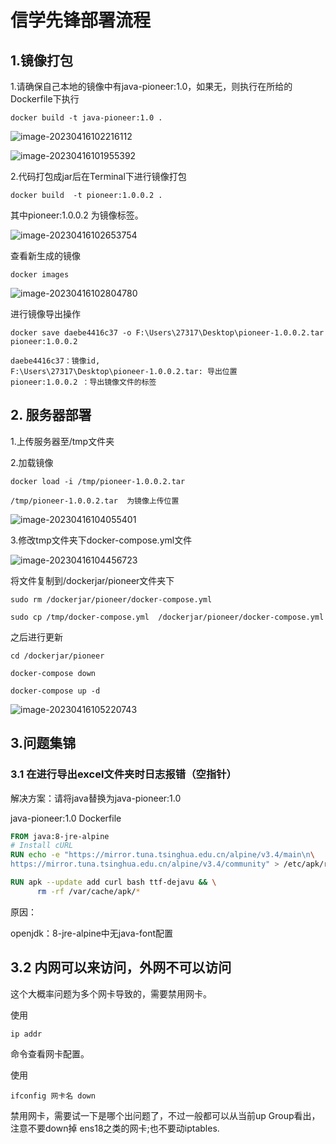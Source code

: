 # 信学先锋部署流程

## 1.镜像打包

1.请确保自己本地的镜像中有java-pioneer:1.0，如果无，则执行在所给的Dockerfile下执行

```shell
docker build -t java-pioneer:1.0 .
```

![image-20230416102216112](https://gitee.com/luotian2020/luotianwiki-pic/raw/master/docs/image-20230416102216112.png)



![image-20230416101955392](https://gitee.com/luotian2020/luotianwiki-pic/raw/master/docs/image-20230416101955392.png)

2.代码打包成jar后在Terminal下进行镜像打包

```shell
docker build  -t pioneer:1.0.0.2 . 
```

其中pioneer:1.0.0.2 为镜像标签。

![image-20230416102653754](https://gitee.com/luotian2020/luotianwiki-pic/raw/master/docs/image-20230416102653754.png)

查看新生成的镜像

```
docker images
```

![image-20230416102804780](https://gitee.com/luotian2020/luotianwiki-pic/raw/master/docs/image-20230416102804780.png)

进行镜像导出操作

```
docker save daebe4416c37 -o F:\Users\27317\Desktop\pioneer-1.0.0.2.tar pioneer:1.0.0.2
```

```
daebe4416c37：镜像id,
F:\Users\27317\Desktop\pioneer-1.0.0.2.tar: 导出位置
pioneer:1.0.0.2 ：导出镜像文件的标签
```

## 2. 服务器部署

1.上传服务器至/tmp文件夹

2.加载镜像

```shell
docker load -i /tmp/pioneer-1.0.0.2.tar
```

```
/tmp/pioneer-1.0.0.2.tar  为镜像上传位置
```

![image-20230416104055401](https://gitee.com/luotian2020/luotianwiki-pic/raw/master/docs/image-20230416104055401.png)

3.修改tmp文件夹下docker-compose.yml文件

![image-20230416104456723](https://gitee.com/luotian2020/luotianwiki-pic/raw/master/docs/image-20230416104456723.png)

将文件复制到/dockerjar/pioneer文件夹下

```shell
sudo rm /dockerjar/pioneer/docker-compose.yml
```

```shell
sudo cp /tmp/docker-compose.yml  /dockerjar/pioneer/docker-compose.yml
```

之后进行更新

```
cd /dockerjar/pioneer
```

```
docker-compose down
```

```
docker-compose up -d
```

![image-20230416105220743](https://gitee.com/luotian2020/luotianwiki-pic/raw/master/docs/image-20230416105220743.png)

## 3.问题集锦

### 3.1 在进行导出excel文件夹时日志报错（空指针）

解决方案：请将java替换为java-pioneer:1.0

java-pioneer:1.0 Dockerfile

```dockerfile
FROM java:8-jre-alpine
# Install cURL
RUN echo -e "https://mirror.tuna.tsinghua.edu.cn/alpine/v3.4/main\n\
https://mirror.tuna.tsinghua.edu.cn/alpine/v3.4/community" > /etc/apk/repositories

RUN apk --update add curl bash ttf-dejavu && \
      rm -rf /var/cache/apk/*
```

原因：

openjdk：8-jre-alpine中无java-font配置

## 3.2 内网可以来访问，外网不可以访问

这个大概率问题为多个网卡导致的，需要禁用网卡。

使用

```
ip addr
```

命令查看网卡配置。

使用

```
ifconfig 网卡名 down 
```

禁用网卡，需要试一下是哪个出问题了，不过一般都可以从当前up Group看出，注意不要down掉 ens18之类的网卡;也不要动iptables.